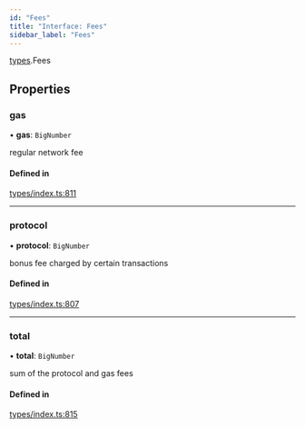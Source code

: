 ```yaml
---
id: "Fees"
title: "Interface: Fees"
sidebar_label: "Fees"
---
```


[types](../../../modules/Types/Types.md).Fees

## Properties

### gas

• **gas**: `BigNumber`

regular network fee

#### Defined in

[types/index.ts:811](https://github.com/PolymeshAssociation/polymesh-sdk/blob/adcc38781/src/types/index.ts#L811)

___

### protocol

• **protocol**: `BigNumber`

bonus fee charged by certain transactions

#### Defined in

[types/index.ts:807](https://github.com/PolymeshAssociation/polymesh-sdk/blob/adcc38781/src/types/index.ts#L807)

___

### total

• **total**: `BigNumber`

sum of the protocol and gas fees

#### Defined in

[types/index.ts:815](https://github.com/PolymeshAssociation/polymesh-sdk/blob/adcc38781/src/types/index.ts#L815)
